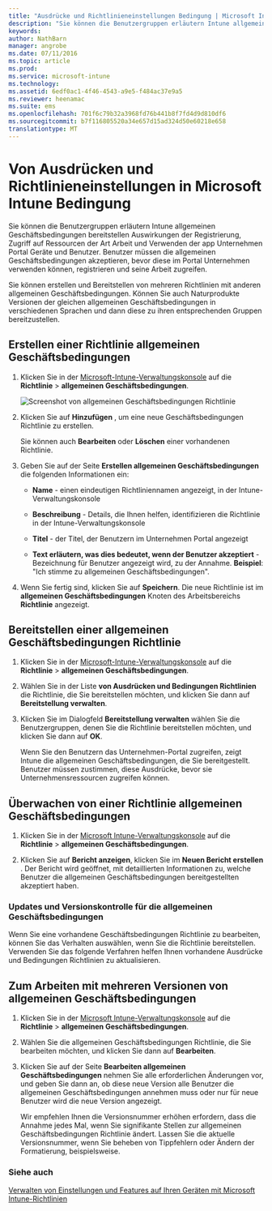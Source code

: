 ```yaml
---
title: "Ausdrücke und Richtlinieneinstellungen Bedingung | Microsoft Intune"
description: "Sie können die Benutzergruppen erläutern Intune allgemeinen Geschäftsbedingungen bereitstellen Auswirkungen der Registrierung, Zugriff auf Ressourcen der Art Arbeit und Verwenden der app Unternehmen Portal Geräte und Benutzer."
keywords: 
author: NathBarn
manager: angrobe
ms.date: 07/11/2016
ms.topic: article
ms.prod: 
ms.service: microsoft-intune
ms.technology: 
ms.assetid: 6edf0ac1-4f46-4543-a9e5-f484ac37e9a5
ms.reviewer: heenamac
ms.suite: ems
ms.openlocfilehash: 701f6c79b32a3968fd76b441b8f7fd4d9d810df6
ms.sourcegitcommit: b7f116805520a34e657d15ad324d50e60218e658
translationtype: MT
---
```

# Von Ausdrücken und Richtlinieneinstellungen in Microsoft Intune Bedingung
Sie können die Benutzergruppen erläutern Intune allgemeinen Geschäftsbedingungen bereitstellen Auswirkungen der Registrierung, Zugriff auf Ressourcen der Art Arbeit und Verwenden der app Unternehmen Portal Geräte und Benutzer. Benutzer müssen die allgemeinen Geschäftsbedingungen akzeptieren, bevor diese im Portal Unternehmen verwenden können, registrieren und seine Arbeit zugreifen.

Sie können erstellen und Bereitstellen von mehreren Richtlinien mit anderen allgemeinen Geschäftsbedingungen. Können Sie auch Naturprodukte Versionen der gleichen allgemeinen Geschäftsbedingungen in verschiedenen Sprachen und dann diese zu ihren entsprechenden Gruppen bereitzustellen.

## Erstellen einer Richtlinie allgemeinen Geschäftsbedingungen

1.  Klicken Sie in der [Microsoft-Intune-Verwaltungskonsole](http://manage.microsoft.com) auf die **Richtlinie** &gt; **allgemeinen Geschäftsbedingungen**.

    ![Screenshot von allgemeinen Geschäftsbedingungen Richtlinie](./media/pol-sa-terms-conditions.png)

2.  Klicken Sie auf **Hinzufügen** , um eine neue Geschäftsbedingungen Richtlinie zu erstellen.

    Sie können auch **Bearbeiten** oder **Löschen** einer vorhandenen Richtlinie.

3.  Geben Sie auf der Seite **Erstellen allgemeinen Geschäftsbedingungen** die folgenden Informationen ein:

    -   **Name** - einen eindeutigen Richtliniennamen angezeigt, in der Intune-Verwaltungskonsole

    -   **Beschreibung** - Details, die Ihnen helfen, identifizieren die Richtlinie in der Intune-Verwaltungskonsole

    -   **Titel** - der Titel, der Benutzern im Unternehmen Portal angezeigt

    -   **Text erläutern, was dies bedeutet, wenn der Benutzer akzeptiert** -Bezeichnung für Benutzer angezeigt wird, zu der Annahme. **Beispiel**: "Ich stimme zu allgemeinen Geschäftsbedingungen".

4.  Wenn Sie fertig sind, klicken Sie auf **Speichern**. Die neue Richtlinie ist im **allgemeinen Geschäftsbedingungen** Knoten des Arbeitsbereichs **Richtlinie** angezeigt.

## Bereitstellen einer allgemeinen Geschäftsbedingungen Richtlinie

1.  Klicken Sie in der [Microsoft-Intune-Verwaltungskonsole](http://manage.microsoft.com) auf die **Richtlinie** &gt; **allgemeinen Geschäftsbedingungen**.

2.  Wählen Sie in der Liste **von Ausdrücken und Bedingungen Richtlinien** die Richtlinie, die Sie bereitstellen möchten, und klicken Sie dann auf **Bereitstellung verwalten**.

3.  Klicken Sie im Dialogfeld **Bereitstellung verwalten** wählen Sie die Benutzergruppen, denen Sie die Richtlinie bereitstellen möchten, und klicken Sie dann auf **OK**.

    Wenn Sie den Benutzern das Unternehmen-Portal zugreifen, zeigt Intune die allgemeinen Geschäftsbedingungen, die Sie bereitgestellt. Benutzer müssen zustimmen, diese Ausdrücke, bevor sie Unternehmensressourcen zugreifen können.

## Überwachen von einer Richtlinie allgemeinen Geschäftsbedingungen

1.  Klicken Sie in der [Microsoft Intune-Verwaltungskonsole](http://manage.microsoft.com) auf die **Richtlinie** &gt; **allgemeinen Geschäftsbedingungen**.

2.  Klicken Sie auf **Bericht anzeigen**, klicken Sie im **Neuen Bericht erstellen** . Der Bericht wird geöffnet, mit detaillierten Informationen zu, welche Benutzer die allgemeinen Geschäftsbedingungen bereitgestellten akzeptiert haben.

### Updates und Versionskontrolle für die allgemeinen Geschäftsbedingungen
Wenn Sie eine vorhandene Geschäftsbedingungen Richtlinie zu bearbeiten, können Sie das Verhalten auswählen, wenn Sie die Richtlinie bereitstellen. Verwenden Sie das folgende Verfahren helfen Ihnen vorhandene Ausdrücke und Bedingungen Richtlinien zu aktualisieren.

## Zum Arbeiten mit mehreren Versionen von allgemeinen Geschäftsbedingungen

1.  Klicken Sie in der [Microsoft Intune-Verwaltungskonsole](http://manage.microsoft.com) auf die **Richtlinie** &gt; **allgemeinen Geschäftsbedingungen**.

2.  Wählen Sie die allgemeinen Geschäftsbedingungen Richtlinie, die Sie bearbeiten möchten, und klicken Sie dann auf **Bearbeiten**.

3.  Klicken Sie auf der Seite **Bearbeiten allgemeinen Geschäftsbedingungen** nehmen Sie alle erforderlichen Änderungen vor, und geben Sie dann an, ob diese neue Version alle Benutzer die allgemeinen Geschäftsbedingungen annehmen muss oder nur für neue Benutzer wird die neue Version angezeigt.

    Wir empfehlen Ihnen die Versionsnummer erhöhen erfordern, dass die Annahme jedes Mal, wenn Sie signifikante Stellen zur allgemeinen Geschäftsbedingungen Richtlinie ändert. Lassen Sie die aktuelle Versionsnummer, wenn Sie beheben von Tippfehlern oder Ändern der Formatierung, beispielsweise.

### Siehe auch
[Verwalten von Einstellungen und Features auf Ihren Geräten mit Microsoft Intune-Richtlinien](manage-settings-and-features-on-your-devices-with-microsoft-intune-policies.md)
